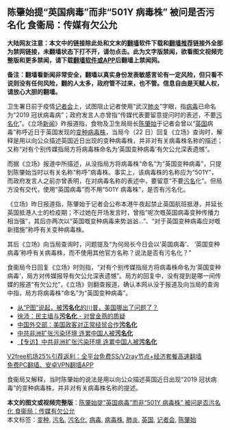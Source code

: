  <h2>陈肇始提“英国病毒”而非“501Y 病毒株” 被问是否污名化 食衞局：传媒有欠公允</h2> <p class="notice"><b>大陆网友注意：本文中的链接除此处和文末的<a href="https://github.com/bannedbook/fanqiang" >翻墙</a>软件下载和<a href="https://github.com/killgcd/justmysocks/blob/master/README.md">翻墙推荐</a>链接外全部为禁网链接，未翻墙状态下打不开，请勿点击。此为文字版禁闻，欲看图文视频完整版和更多禁闻，请下载<a href="https://github.com/bannedbook/fanqiang">翻墙软件或APP</a>后翻墙上禁闻网。</p><p>备注：翻墙看新闻非常安全，翻墙以真实身份发表敏感言论有一定风险，但只看不说则没有任何风险，翻的人太多，政府管不过来，也不管。信息自由是天赋人权，请放心大胆的翻墙。</b></p>  <div class="entry">  <p>卫生署日前于疫情<a href="https://www.bannedbook.org/bnews/tag/%e8%ae%b0%e8%80%85%e4%bc%9a/" class="st_tag internal_tag" rel="tag" title="标签 记者会 下的日志">记者会</a>上，试图阻止记者使用“武汉<a href="https://www.bannedbook.org/bnews/tag/%e8%82%ba%e7%82%8e/" class="st_tag internal_tag" rel="tag" title="标签 肺炎 下的日志">肺炎</a>”字眼，指<a href="https://www.bannedbook.org/bnews/tag/%e7%97%85%e6%af%92/" class="st_tag internal_tag" rel="tag" title="标签 病毒 下的日志">病毒</a>已命名为“2019 冠状病毒病”；政府发言人亦曾指“传媒代表要留意提问时的表述，不要<a href="https://www.bannedbook.org/bnews/tag/%E6%B1%A1%E5%90%8D%E5%8C%96/" class="st_tag internal_tag" rel="tag" title="标签 污名化 下的日志">污名化</a>”。《立场<span class='wp_keywordlink_affiliate'><a href="https://www.bannedbook.org/" title="新闻">新闻</a></span>》昨报道指，食物及卫生局局长<a href="https://www.bannedbook.org/bnews/tag/%E9%99%88%E8%82%87%E5%A7%8B/" class="st_tag internal_tag" rel="tag" title="标签 陈肇始 下的日志">陈肇始</a>于记者会曾以“<a href="https://www.bannedbook.org/bnews/tag/%e8%8b%b1%e5%9b%bd/" class="st_tag internal_tag" rel="tag" title="标签 英国 下的日志">英国</a>病毒”称呼近日于英国发现的<a href="https://www.bannedbook.org/bnews/tag/%E5%8F%98%E7%A7%8D/" class="st_tag internal_tag" rel="tag" title="标签 变种 下的日志">变种</a><a href="https://www.bannedbook.org/bnews/tag/%E7%97%85%E6%AF%92%E6%A0%AA/" class="st_tag internal_tag" rel="tag" title="标签 病毒株 下的日志">病毒株</a>，当局今（22 日）回复《立场》查询时，解释是用以向公众描述英国近日出现的变种病毒株，并非对有关病毒株名称的描述；又称“对有个别传媒指局方将病毒株命名为‘英国变种病毒’有欠公允深表遗憾”。</p> <p>而据《立场》报道中所描述，从没指局方将病毒株“命名”为“英国变种病毒”，只提到陈肇始当时以有关名称“称呼”病毒株。事实上，该病毒株的名称应为“501Y”，而政府发言人之前亦曾表明，在对病毒名称的表述中，要留意“不要<a href="https://www.bannedbook.org/bnews/tag/%E6%B1%A1%E5%90%8D/" class="st_tag internal_tag" rel="tag" title="标签 污名 下的日志">污名</a>化”。但局方没有交代，使用“英国病毒”而不用“501Y 病毒株”，是否有污名化。</p>  <p>《立场》昨日报道指，陈肇始于记者会公布本港午夜起禁止英国航班抵港，并延长英国抵港人士的检疫期；不过她在开场发言时，曾指“呢次嘅英国病毒变种传播力相当强”，其后亦两次以“英国嘅变种病毒来势汹汹&#8230;”、“对于英国变种病毒应对嘅新措施”称呼有关变种病毒株。</p> <p>其后《立场》向当局查询时，问题提及“为何局长今日会以‘英国病毒’、 ‘英国变种病毒’称呼有关病毒株，而不使用其他官方名称？说法是否有污名化？”</p>  <p>食衞局今日回复《立场》时则指，“对有个别传媒指局方将病毒株命名为‘英国变种病毒’，局方对传媒报导有欠公允深表遗憾”。局方的回复中，没有提到是哪一间传媒的报道“有欠公允”，《立场》则翻查报道，确认本网从没于报道及向当局的查询中指，局方将病毒株“命名”为“英国变种病毒”。</p> <ul class='op-related-articles' title='相关阅读'> <li><a href='https://www.bannedbook.org/bnews/worldnews/usa/20201112/1430009.html' target='_blank'>从“P图”说起，被<b>污名化</b>的川普，美国哪出了问题了？</a></li> <li><a href='https://www.bannedbook.org/bnews/renquan/minyun/20201112/1429694.html' target='_blank'>徐沛：民主墙与<b>污名化</b> - 对曾金燕的质疑</a></li> <li><a href='https://www.bannedbook.org/bnews/baitai/20201020/1417166.html' target='_blank'>中国外交部：美国政客对正常经贸合作<b>污名化</b></a></li> <li><a href='https://www.bannedbook.org/bnews/taiwannews/20201016/1414968.html' target='_blank'>中共非洲扩张污染环境 连累中国人被<b>污名化</b></a></li> <li><a href='https://www.bannedbook.org/bnews/bannedvideo/20201016/1414533.html' target='_blank'>【专访】中共非洲扩张污染环境 连累中国人被<b>污名化</b></a></li> </ul> <p class="texttj"> <a href="https://github.com/bannedbook/fanqiang/wiki/V2ray%E6%9C%BA%E5%9C%BA" target="_blank">V2free机场25%引荐返利：全平台免费SS/V2ray节点+经济套餐高速翻墙</a><br/> <a href="https://github.com/bannedbook/fanqiang/wiki/%E7%A6%81%E9%97%BB%E7%BD%91%E5%AE%89%E5%8D%93%E7%BF%BB%E5%A2%99%E6%96%B0%E9%97%BBAPP" target="_blank">免费PC翻墙、安卓VPN翻墙APP</a></p><p>食衞局又解释，当时陈肇始的说法是用以向公众描述英国近日出现“2019 冠状病毒”的变种病毒株，并非对有关病毒株名称的提述。</p> <a name='sharetosocial'></a>       <div><b>本文的图文或视频完整版</b>：<a href='https://www.bannedbook.org/bnews/comments/20201223/1453124.html'>陈肇始提“英国病毒”而非“501Y 病毒株” 被问是否污名化 食衞局：传媒有欠公允</a></div>  </div><!--END ENTRY--> <div class="postfooter"> <div>本文标签：<a href="https://www.bannedbook.org/bnews/tag/%E5%8F%98%E7%A7%8D/" rel="tag">变种</a>, <a href="https://www.bannedbook.org/bnews/tag/%E6%B1%A1%E5%90%8D/" rel="tag">污名</a>, <a href="https://www.bannedbook.org/bnews/tag/%E6%B1%A1%E5%90%8D%E5%8C%96/" rel="tag">污名化</a>, <a href="https://www.bannedbook.org/bnews/tag/%e7%97%85%e6%af%92/" rel="tag">病毒</a>, <a href="https://www.bannedbook.org/bnews/tag/%E7%97%85%E6%AF%92%E6%A0%AA/" rel="tag">病毒株</a>, <a href="https://www.bannedbook.org/bnews/tag/%e8%82%ba%e7%82%8e/" rel="tag">肺炎</a>, <a href="https://www.bannedbook.org/bnews/tag/%e8%8b%b1%e5%9b%bd/" rel="tag">英国</a>, <a href="https://www.bannedbook.org/bnews/tag/%e8%ae%b0%e8%80%85%e4%bc%9a/" rel="tag">记者会</a>, <a href="https://www.bannedbook.org/bnews/tag/%E9%99%88%E8%82%87%E5%A7%8B/" rel="tag">陈肇始</a></div>  </div><!--END POSTFOOTER--> 